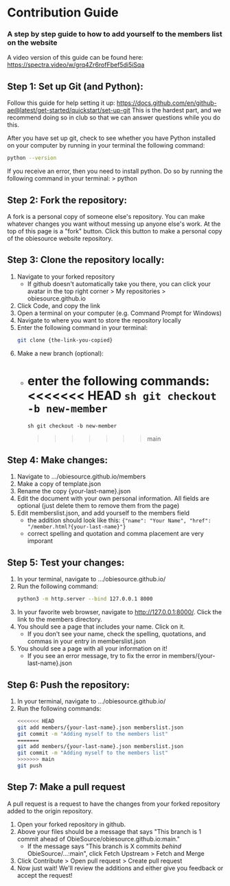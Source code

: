 # Contribution Guide

### A step by step guide to how to add yourself to the members list on the website

A video version of this guide can be found here: https://spectra.video/w/grq4Zr6rofFbef5di5iSqa

## Step 1: Set up Git (and Python):

Follow this guide for help setting it up:
https://docs.github.com/en/github-ae@latest/get-started/quickstart/set-up-git
This is the hardest part, and we recommend doing so in club so that we can answer questions while you do this.

After you have set up git, check to see whether you have Python installed on your computer by running in your terminal the following command:

```sh
python --version
```

If you receive an error, then you need to install python. Do so by running the following command in your terminal: > python

## Step 2: Fork the repository:

A fork is a personal copy of someone else's repository. You can make whatever changes you want without messing up anyone else's work.
At the top of this page is a "fork" button. Click this button to make a personal copy of the obiesource website repository.

## Step 3: Clone the repository locally:

1. Navigate to your forked repository
   - If github doesn't automatically take you there, you can click your avatar in the top right corner > My repositories > obiesource.github.io
2. Click Code, and copy the link
3. Open a terminal on your computer (e.g. Command Prompt for Windows)
4. Navigate to where you want to store the repository locally
5. Enter the following command in your terminal:
   ```sh
   git clone {the-link-you-copied}
   ```
6. Make a new branch (optional):
   - enter the following commands:
     <<<<<<< HEAD
     `sh git checkout -b new-member `
     =======
     `sh git checkout -b new-member `
     > > > > > > > main

## Step 4: Make changes:

1. Navigate to .../obiesource.github.io/members
2. Make a copy of template.json
3. Rename the copy {your-last-name}.json
4. Edit the document with your own personal information. All fields are optional (just delete them to remove them from the page)
5. Edit memberslist.json, and add yourself to the members field
   - the addition should look like this: `{"name": "Your Name", "href": "/member.html?{your-last-name}"}`
   - correct spelling and quotation and comma placement are very imporant

## Step 5: Test your changes:

1. In your terminal, navigate to .../obiesource.github.io/
2. Run the following command:
   ```sh
   python3 -m http.server --bind 127.0.0.1 8000
   ```
3. In your favorite web browser, navigate to <http://127.0.0.1:8000/>. Click the link to the members directory.
4. You should see a page that includes your name. Click on it.
   - If you don't see your name, check the spelling, quotations, and commas in your entry in memberslist.json
5. You should see a page with all your information on it!
   - If you see an error message, try to fix the error in members/{your-last-name}.json

## Step 6: Push the repository:

1. In your terminal, navigate to .../obiesource.github.io/
2. Run the following commands:
   ```sh
   <<<<<<< HEAD
   git add members/{your-last-name}.json memberslist.json
   git commit -m "Adding myself to the members list"
   =======
   git add members/{your-last-name}.json memberslist.json
   git commit -m "Adding myself to the members list"
   >>>>>>> main
   git push
   ```

## Step 7: Make a pull request

A pull request is a request to have the changes from your forked repository added to the origin repository.

1. Open your forked repository in github.
2. Above your files should be a message that says "This branch is 1 commit ahead of ObieSource/obiesource.github.io:main."
   - If the message says "This branch is X commits _behind_ ObieSource/...:main", click Fetch Upstream > Fetch and Merge
3. Click Contribute > Open pull request > Create pull request
4. Now just wait! We'll review the additions and either give you feedback or accept the request!
